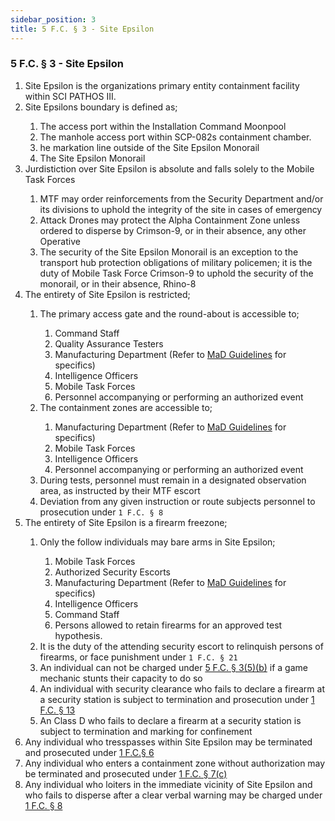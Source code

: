 ```yaml
---
sidebar_position: 3
title: 5 F.C. § 3 - Site Epsilon
---
```


<h3 id="FC5.3">5 F.C. § 3 - Site Epsilon</h3>
<ol type="1">
	<li>Site Epsilon is the organizations primary entity containment facility within SCI PATHOS III.</li>
	<li>Site Epsilons boundary is defined as;</li>
	<ol style={{'list-style' : 'lower-alpha'}}>
		<li>The access port within the Installation Command Moonpool</li>
		<li>The manhole access port within SCP-082s containment chamber.</li>
		<li>he markation line outside of the Site Epsilon Monorail</li>
		<li>The Site Epsilon Monorail</li>
	</ol>
	<li>Jurdistiction over Site Epsilon is absolute and falls solely to the Mobile Task Forces</li>
	<ol style={{'list-style' : 'lower-alpha'}}>
		<li>MTF may order reinforcements from the Security Department and/or its divisions to uphold the integrity of the site in cases of emergency</li>
		<li>Attack Drones may protect the Alpha Containment Zone unless ordered to disperse by Crimson-9, or in their absence, any other Operative</li>
		<li>The security of the Site Epsilon Monorail is an exception to the transport hub protection obligations of military policemen; it is the duty of Mobile Task Force Crimson-9 to uphold the security of the monorail, or in their absence, Rhino-8</li>
	</ol>
	<li>The entirety of Site Epsilon is restricted;</li>
	<ol style={{'list-style' : 'lower-alpha'}}>
		<li>The primary access gate and the round-about is accessible to;</li>
		<ol style={{'list-style' : 'lower-roman'}}>
			<li>Command Staff</li>
			<li>Quality Assurance Testers</li>
			<li>Manufacturing Department (Refer to <a href="https://legislation.scpfofficial.com/departments/manufacturing_department/priveleges">MaD Guidelines</a> for specifics)</li>
			<li>Intelligence Officers</li>
			<li>Mobile Task Forces</li>
			<li>Personnel accompanying or performing an authorized event</li>
		</ol>
		<li>The containment zones are accessible to;</li>
		<ol style={{'list-style' : 'lower-roman'}}>
			<li>Manufacturing Department (Refer to <a href="https://legislation.scpfofficial.com/departments/manufacturing_department/priveleges">MaD Guidelines</a> for specifics)</li>
			<li>Mobile Task Forces</li>
			<li>Intelligence Officers</li>
			<li>Personnel accompanying or performing an authorized event</li>
		</ol>
		<li>During tests, personnel must remain in a designated observation area, as instructed by their MTF escort</li>
		<li>Deviation from any given instruction or route subjects personnel to prosecution under <code>1 F.C. § 8</code></li>
	</ol>
	<li>The entirety of Site Epsilon is a firearm freezone;</li>
	<ol style={{'list-style' : 'lower-alpha'}}>
		<li>Only the follow individuals may bare arms in Site Epsilon;</li>
		<ol style={{'list-style' : 'lower-roman'}}>
			<li>Mobile Task Forces</li>
			<li>Authorized Security Escorts</li>
			<li>Manufacturing Department (Refer to <a href="https://legislation.scpfofficial.com/departments/manufacturing_department/priveleges">MaD Guidelines</a> for specifics)</li>
			<li>Intelligence Officers</li>
			<li>Command Staff</li>
			<li>Persons allowed to retain firearms for an approved test hypothesis.</li>
		</ol>
		<li>It is the duty of the attending security escort to relinquish persons of firearms, or face punishment under <code>1 F.C. § 21</code></li>
		<li>An individual can not be charged under <a href="https://legislation.scpfofficial.com/foundation_code/ordinances/area_ordinance/site_epsilon">5 F.C. § 3(5)(b)</a> if a game mechanic stunts their capacity to do so</li>
		<li>An individual with security clearance who fails to declare a firearm at a security station is subject to termination and prosecution under <a href="https://legislation.scpfofficial.com/foundation_code/penal_code/criminal_articles/article_thirteen">1 F.C. § 13</a></li>
		<li>An Class D who fails to declare a firearm at a security station is subject to termination and marking for confinement</li>
	</ol>
	<li>Any individual who tresspasses within Site Epsilon may be terminated and prosecuted under <a href="https://legislation.scpfofficial.com/foundation_code/penal_code/criminal_articles/article_six">1 F.C.§ 6</a></li>
	<li>Any individual who enters a containment zone without authorization may be terminated and prosecuted under <a href="https://legislation.scpfofficial.com/foundation_code/penal_code/criminal_articles/article_seven">1 F.C. § 7(c)</a></li>
	<li>Any individual who loiters in the immediate vicinity of Site Epsilon and who fails to disperse after a clear verbal warning may be charged under <a href="https://legislation.scpfofficial.com/foundation_code/penal_code/criminal_articles/article_eight">1 F.C. § 8</a></li>
</ol>